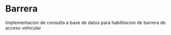 # Barrera
Implementacion de consulta a base de datos para habilitacion de barrera de acceso vehicular 
